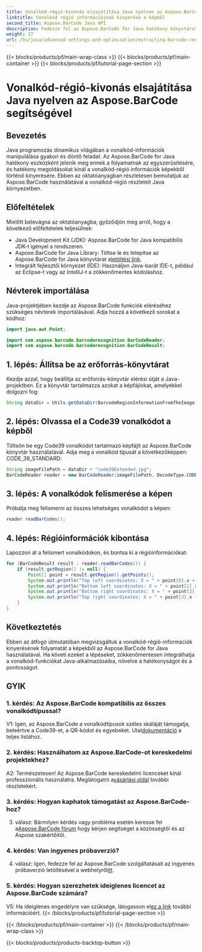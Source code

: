 ```yaml
---
title: Vonalkód-régió-kivonás elsajátítása Java nyelven az Aspose.BarCode segítségével
linktitle: Vonalkód régió információinak kinyerése a képből
second_title: Aspose.BarCode Java API
description: Fedezze fel az Aspose.BarCode for Java hatékony könyvtárat, amellyel könnyedén kinyerheti a vonalkód-régió részleteit. Fokozza precízen Java-alkalmazásait.
weight: 17
url: /hu/java/advanced-settings-and-optimization/extracting-barcode-region-information/
---
```


{{< blocks/products/pf/main-wrap-class >}}
{{< blocks/products/pf/main-container >}}
{{< blocks/products/pf/tutorial-page-section >}}

# Vonalkód-régió-kivonás elsajátítása Java nyelven az Aspose.BarCode segítségével

## Bevezetés

Java programozás dinamikus világában a vonalkód-információk manipulálása gyakori és döntő feladat. Az Aspose.BarCode for Java hatékony eszközként jelenik meg ennek a folyamatnak az egyszerűsítésére, és hatékony megoldásokat kínál a vonalkód-régió információk képekből történő kinyerésére. Ebben az oktatóanyagban részletesen bemutatjuk az Aspose.BarCode használatával a vonalkód-régió részleteit Java környezetben.

## Előfeltételek

Mielőtt belevágna az oktatóanyagba, győződjön meg arról, hogy a következő előfeltételek teljesülnek:

- Java Development Kit (JDK): Aspose.BarCode for Java kompatibilis JDK-t igényel a rendszeren.
-  Aspose.BarCode for Java Library: Töltse le és telepítse az Aspose.BarCode for Java könyvtárat a[letöltési link](https://releases.aspose.com/barcode/java/).
- Integrált fejlesztői környezet (IDE): Használjon Java-barát IDE-t, például az Eclipse-t vagy az IntelliJ-t a zökkenőmentes kódoláshoz.

## Névterek importálása

Java-projektjében kezdje az Aspose.BarCode funkciók eléréséhez szükséges névterek importálásával. Adja hozzá a következő sorokat a kódhoz:

```java
import java.awt.Point;

import com.aspose.barcode.barcoderecognition.BarCodeReader;
import com.aspose.barcode.barcoderecognition.BarCodeResult;


```

## 1. lépés: Állítsa be az erőforrás-könyvtárat

Kezdje azzal, hogy beállítja az erőforrás-könyvtár elérési útját a Java-projektben. Ez a könyvtár tartalmazza azokat a képfájlokat, amelyekkel dolgozni fog:

```java
String dataDir = Utils.getDataDir(BarcodeRegionInformationFromTheImage.class) + "BarcodeReader/advanced_features/";
```

## 2. lépés: Olvassa el a Code39 vonalkódot a képből

Töltsön be egy Code39 vonalkódot tartalmazó képfájlt az Aspose.BarCode könyvtár használatával. Adja meg a vonalkód típusát a következőképpen: CODE_39_STANDARD:

```java
String imageFilePath = dataDir + "code39Extended.jpg";
BarCodeReader reader = new BarCodeReader(imageFilePath, DecodeType.CODE_39_STANDARD);
```

## 3. lépés: A vonalkódok felismerése a képen

Próbálja meg felismerni az összes lehetséges vonalkódot a képen:

```java
reader.readBarCodes();
```

## 4. lépés: Régióinformációk kibontása

Lapozzon át a felismert vonalkódokon, és bontsa ki a régióinformációkat:

```java
for (BarCodeResult result : reader.readBarCodes()) {
    if (result.getRegion() != null) {
        Point[] point = result.getRegion().getPoints();
        System.out.println("Top left coordinates: X = " + point[0].x + ", Y = " + point[0].y);
        System.out.println("Bottom left coordinates: X = " + point[1].x + ", Y = " + point[1].y);
        System.out.println("Bottom right coordinates: X = " + point[2].x + ", Y = " + point[2].y);
        System.out.println("Top right coordinates: X = " + point[3].x + ", Y = " + point[3].y);
    }
}
```

## Következtetés

Ebben az átfogó útmutatóban megvizsgáltuk a vonalkód-régió-információk kinyerésének folyamatát a képekből az Aspose.BarCode for Java használatával. Ha követi ezeket a lépéseket, zökkenőmentesen integrálhatja a vonalkód-funkciókat Java-alkalmazásaiba, növelve a hatékonyságot és a pontosságot.

## GYIK

### 1. kérdés: Az Aspose.BarCode kompatibilis az összes vonalkódtípussal?

 V1: Igen, az Aspose.BarCode a vonalkódtípusok széles skáláját támogatja, beleértve a Code39-et, a QR-kódot és egyebeket. Utal[dokumentáció](https://reference.aspose.com/barcode/java/) a teljes listához.

### 2. kérdés: Használhatom az Aspose.BarCode-ot kereskedelmi projektekhez?

 A2: Természetesen! Az Aspose.BarCode kereskedelmi licenceket kínál professzionális használatra. Meglátogatni a[vásárlási oldal](https://purchase.aspose.com/buy) további részletekért.

### 3. kérdés: Hogyan kaphatok támogatást az Aspose.BarCode-hoz?

 3. válasz: Bármilyen kérdés vagy probléma esetén keresse fel a[Aspose.BarCode fórum](https://forum.aspose.com/c/barcode/13) hogy kérjen segítséget a közösségtől és az Aspose szakértőitől.

### 4. kérdés: Van ingyenes próbaverzió?

 4. válasz: Igen, fedezze fel az Aspose.BarCode szolgáltatásait az ingyenes próbaverzió letöltésével a webhelyről[itt](https://releases.aspose.com/).

### 5. kérdés: Hogyan szerezhetek ideiglenes licencet az Aspose.BarCode számára?

 V5: Ha ideiglenes engedélyre van szüksége, látogasson el[ez a link](https://purchase.aspose.com/temporary-license/) további információért.
{{< /blocks/products/pf/tutorial-page-section >}}

{{< /blocks/products/pf/main-container >}}
{{< /blocks/products/pf/main-wrap-class >}}

{{< blocks/products/products-backtop-button >}}

